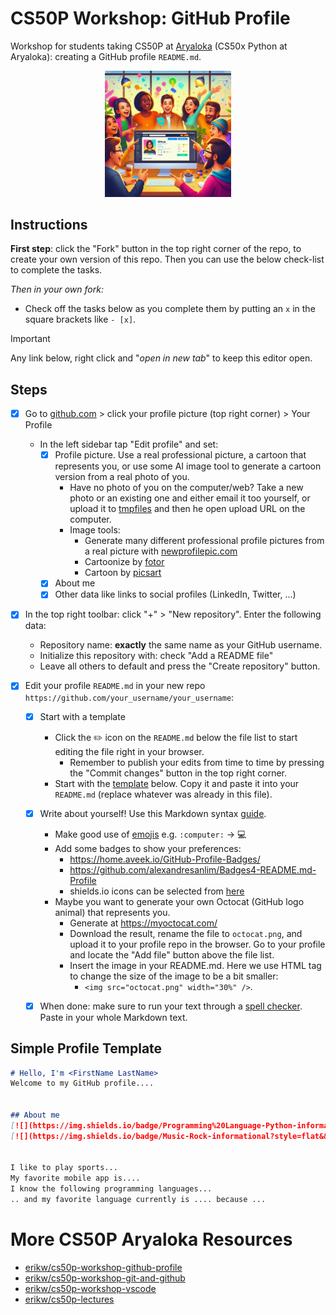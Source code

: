 # CS50P Workshop: GitHub Profile
Workshop for students taking CS50P at [Aryaloka](https://www.aryalokaeducation.com/courses/cs50x-python/) (CS50x Python at Aryaloka): creating a GitHub profile `README.md`.

<p align="center">
<img src="img/intro.png" width="40%">
</p>

## Instructions
**First step**: click the "Fork" button in the top right corner of the repo, to create your own version of this repo. Then you can use the below check-list to complete the tasks.

*Then in your own fork:*
* Check off the tasks below as you complete them by putting an `x` in the square brackets like `- [x]`.
> [!IMPORTANT]
> Any link below, right click and "*open in new tab*" to keep this editor open.

## Steps
- [x] Go to [github.com](https://github.com) > click your profile picture (top right corner) > Your Profile
    * In the left sidebar tap "Edit profile" and set:
      - [x] Profile picture. Use a real professional picture, a cartoon that represents you, or use some AI image tool to generate a cartoon version from a real photo of you.
         * Have no photo of you on the computer/web? Take a new photo or an existing one and either email it too yourself, or upload it to [tmpfiles](https://tmpfiles.org/) and then he open upload URL on the computer.
         * Image tools:
            * Generate many different professional profile pictures from a real picture with [newprofilepic.com](https://newprofilepic.com/)
            * Cartoonize by [fotor](https://www.fotor.com/features/photo-to-cartoon/)
            * Cartoon by [picsart](https://picsart.com/photo-effects/photo-to-cartoon/)
       - [x] About me
       - [x] Other data like links to social profiles (LinkedIn, Twitter, ...)

- [x] In the top right toolbar: click "+" > "New repository". Enter the following data:
    * Repository name: **exactly** the same name as your GitHub username.
    * Initialize this repository with: check "Add a README file"
    * Leave all others to default and press the "Create repository" button.

- [x] Edit your profile `README.md` in your new repo `https://github.com/your_username/your_username`:
    - [x] Start with a template
       * Click the :pencil2: icon on the `README.md` below the file list to start editing the file right in your browser.
         * Remember to publish your edits from time to time by pressing the "Commit changes" button in the top right corner.
       * Start with the [template](#simple-profile-template) below. Copy it and paste it into your `README.md` (replace whatever was already in this file).

    - [x] Write about yourself! Use this Markdown syntax [guide](https://docs.github.com/en/get-started/writing-on-github/getting-started-with-writing-and-formatting-on-github/basic-writing-and-formatting-syntax).
       * Make good use of [emojis](https://github.com/ikatyang/emoji-cheat-sheet)
           e.g. `:computer:` -> :computer:
       * Add some badges to show your preferences:
           * https://home.aveek.io/GitHub-Profile-Badges/
           * https://github.com/alexandresanlim/Badges4-README.md-Profile
           * shields.io icons can be selected from [here](https://simpleicons.org/)
       * Maybe you want to generate your own Octocat (GitHub logo animal) that represents you.
           * Generate at https://myoctocat.com/
           * Download the result, rename the file to `octocat.png`,  and upload it to your profile repo in the browser. Go to your profile and locate the "Add file" button above the file list.
           * Insert the image in your README.md. Here we use HTML tag to change the size of the image to be a bit smaller:
              * `<img src="octocat.png" width="30%" />`.
                
   - [x] When done: make sure to run your text through a [spell checker](https://languagetool.org/). Paste in your whole Markdown text.



## Simple Profile Template
```markdown
# Hello, I'm <FirstName LastName>
Welcome to my GitHub profile....


## About me
[![](https://img.shields.io/badge/Programming%20Language-Python-informational?style=flat&&color=2bbc8a&logo=pastebin)](#)
[![](https://img.shields.io/badge/Music-Rock-informational?style=flat&&color=2bbc8a&logo=applemusic)](#)


I like to play sports...
My favorite mobile app is....
I know the following programming languages...
.. and my favorite language currently is .... because ...
````


# More CS50P Aryaloka Resources
* [erikw/cs50p-workshop-github-profile](https://github.com/erikw/cs50p-workshop-github-profile)
* [erikw/cs50p-workshop-git-and-github](https://github.com/erikw/cs50p-workshop-git-and-github)
* [erikw/cs50p-workshop-vscode](https://github.com/erikw/cs50p-workshop-vscode)
* [erikw/cs50p-lectures](https://github.com/erikw/cs50p-lectures)
